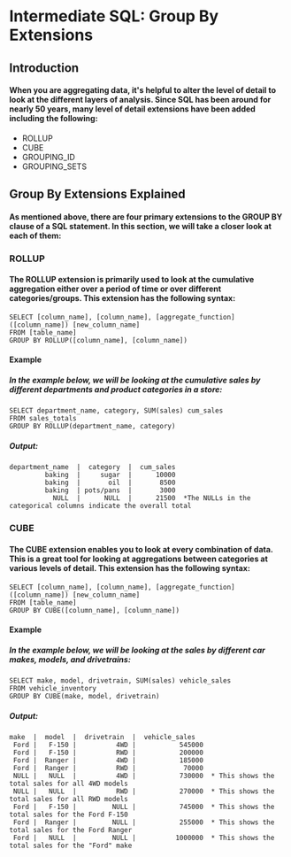 # Intermediate SQL: Group By Extensions
## Introduction
#### When you are aggregating data, it's helpful to alter the level of detail to look at the different layers of analysis. Since SQL has been around for nearly 50 years, many level of detail extensions have been added including the following:
  - ROLLUP
  - CUBE
  - GROUPING_ID
  - GROUPING_SETS
## Group By Extensions Explained
#### As mentioned above, there are four primary extensions to the GROUP BY clause of a SQL statement. In this section, we will take a closer look at each of them:
### ROLLUP
#### The ROLLUP extension is primarily used to look at the cumulative aggregation either over a period of time or over different categories/groups. This extension has the following syntax:
    SELECT [column_name], [column_name], [aggregate_function]([column_name]) [new_column_name]
    FROM [table_name]
    GROUP BY ROLLUP([column_name], [column_name])
#### Example
##### In the example below, we will be looking at the cumulative sales by different departments and product categories in a store:
    SELECT department_name, category, SUM(sales) cum_sales
    FROM sales_totals
    GROUP BY ROLLUP(department_name, category)
##### Output:
    department_name  |  category  |  cum_sales
             baking  |     sugar  |      10000
             baking  |       oil  |       8500
             baking  | pots/pans  |       3000
               NULL  |      NULL  |      21500  *The NULLs in the categorical columns indicate the overall total
### CUBE
#### The CUBE extension enables you to look at every combination of data. This is a great tool for looking at aggregations between categories at various levels of detail. This extension has the following syntax:
    SELECT [column_name], [column_name], [aggregate_function]([column_name]) [new_column_name]
    FROM [table_name]
    GROUP BY CUBE([column_name], [column_name])
#### Example
##### In the example below, we will be looking at the sales by different car makes, models, and drivetrains:
    SELECT make, model, drivetrain, SUM(sales) vehicle_sales
    FROM vehicle_inventory
    GROUP BY CUBE(make, model, drivetrain)
##### Output:
    make  |  model  |  drivetrain  |  vehicle_sales
     Ford |   F-150 |          4WD |           545000
     Ford |   F-150 |          RWD |           200000
     Ford |  Ranger |          4WD |           185000
     Ford |  Ranger |          RWD |            70000
     NULL |   NULL  |          4WD |           730000  * This shows the total sales for all 4WD models
     NULL |   NULL  |          RWD |           270000  * This shows the total sales for all RWD models
     Ford |   F-150 |         NULL |           745000  * This shows the total sales for the Ford F-150
     Ford |  Ranger |         NULL |           255000  * This shows the total sales for the Ford Ranger
     Ford |   NULL  |         NULL |          1000000  * This shows the total sales for the "Ford" make
